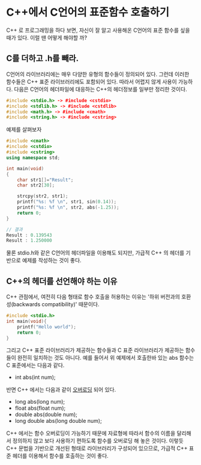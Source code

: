 # C++에서 C언어의 표준함수 호출하기

C++ 로 프로그래밍을 하다 보면, 자신이 잘 알고 사용해온 C언어의 표준 함수를 싶을 때가 있다.
이럴 땐 어떻게 해야할 까?

## C를 더하고 .h를 빼라.

C언어의 라이브러리에는 매우 다양한 유형의 함수들이 정의되어 있다.
그런데 이러한 함수들은 C++ 표준 라이브러리에도 포함되어 있다. 따라서 어렵지 않게 사용이 가능하다.
다음은 C언어의 헤더파일에 대응하는 C++의 헤더정보를 일부만 정리한 것이다.

```cpp
#include <stdio.h> -> #include <cstdio>
#include <stdlib.h> -> #include <cstdlib>
#include <math.h> -> #include <cmath>
#include <string.h> -> #include <cstring>
```

예제를 살펴보자
```cpp
#include <cmath>
#include <cstdio>
#include <cstring>
using namespace std;

int main(void)
{
    char str1[]="Result";
    char str2[30];

    strcpy(str2, str1);
    printf("%s: %f \n", str1, sin(0.14));
    printf("%s: %f \n", str2, abs(-1.25));
    return 0;
}
```
```cpp
// 결과
Result : 0.139543
Result : 1.250000
```

물론 stdio.h와 같은 C언어의 헤더파일을 이용해도 되지만, 가급적 C++ 의 헤더를 기반으로 예제를 작성하는 것이 좋다.

## C++의 헤더를 선언해야 하는 이유
C++ 관점에서, 여전히 다음 형태로 함수 호출을 허용하는 이유는 '하위 버전과의 호환성(backwards compatibility)' 때문이다.

```c
#include <stdio.h>
int main(void){
    printf("Hello world");
    return 0;
}
```

그리고 C++ 표준 라이브러리가 제공하는 함수들과 C 표준 라이브러리가 제공하는 함수들이 완전히 일치하는 것도 아니다.
예를 들어서 위 예제에서 호출한바 있는 abs 함수는 C 표준에서는 다음과 같다.

- int abs(int num);

반면 C++ 에서는 다음과 같이 [오버로딩](/DOCUMENT/01/01-2/README.md) 되어 있다.

- long abs(long num);
- float abs(float num);
- double abs(double num);
- long double abs(long double num);

C++ 에서는 함수 오버로딩이 가능하기 때문에 자료형에 따라서 함수의 이름을 달리해서 정의하지 않고
보다 사용하기 편하도록 함수를 오버로딩 해 놓은 것이다.
이렇듯 C++ 문법을 기반으로 개선된 형태로 라이브러리가 구성되어 있으므로, 가급적 C++ 표준 헤더를 이용해서 함수를 호출하는 것이 좋다.


